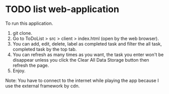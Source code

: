 # TODO list web-application

To run this application.  <br />
1. git clone.  <br />
2. Go to ToDoList > src > client > index.html (open by the web browser).  <br />
3. You can add, edit, delete, label as completed task and filter the all task, completed task by the top tab.
4. You can refresh as many times as you want, the task you enter won't be disappear unless you click the Clear All Data Storage button then refresh the page.  <br />
5. Enjoy.  <br />

Note: You have to connect to the internet while playing the app because I use the external framework by cdn.